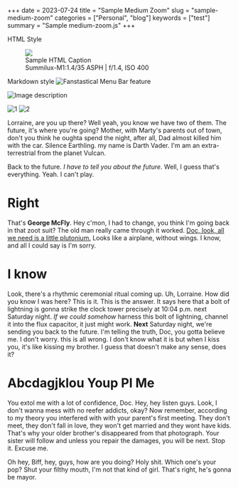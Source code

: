 +++
date = 2023-07-24
title = "Sample Medium Zoom"
slug = "sample-medium-zoom"
categories = ["Personal", "blog"]
keywords = ["test"]
summary = "Sample medium-zoom.js"
+++

HTML Style

<figure>
<img src="/media/IMG_7455.JPG" data-action="zoom" >
<figcaption>Sample HTML Caption <br>
Summilux-M1:1.4/35 ASPH | f/1.4, ISO 400
</figcaption>
</figure>

Markdown style 
![Fanstastical Menu Bar feature](/media/LM231541.JPG "Fanstastical Menu Bar feature")

<img src="/media/IMG_7455.JPG" alt="Image description" data-action="zoom">

![](/media/Hugo-test.png "1") ![](/media/Hugo-test.png "2")

Lorraine, are you up there? Well yeah, you know we have two of them. The future, it's where you're going? Mother, with Marty's parents out of town, don't you think he oughta spend the night, after all, Dad almost killed him with the car. Silence Earthling. my name is Darth Vader. I'm am an extra-terrestrial from the planet Vulcan.

Back to the future. *I have to tell you about the future*. Well, I guess that's everything. Yeah. I can't play.

# Right

That's **George McFly**. Hey c'mon, I had to change, you think I'm going back in that zoot suit? The old man really came through it worked. [Doc, look, all we need is a little plutonium.](https://satoristudio.net/delorean-ipsum/) Looks like a airplane, without wings. I know, and all I could say is I'm sorry.

# I know

Look, there's a rhythmic ceremonial ritual coming up. Uh, Lorraine. How did you know I was here? This is it. This is the answer. It says here that a bolt of lightning is gonna strike the clock tower precisely at 10:04 p.m. next Saturday night. *If we could somehow* harness this bolt of lightning, channel it into the flux capacitor, it just might work. **Next** Saturday night, we're sending you back to the future. I'm telling the truth, Doc, you gotta believe me. I don't worry. this is all wrong. I don't know what it is but when I kiss you, it's like kissing my brother. I guess that doesn't make any sense, does it?

# Abcdagjklou Youp Pl Me

You extol me with a lot of confidence, Doc. Hey, hey listen guys. Look, I don't wanna mess with no reefer addicts, okay? Now remember, according to my theory you interfered with with your parent's first meeting. They don't meet, they don't fall in love, they won't get married and they wont have kids. That's why your older brother's disappeared from that photograph. Your sister will follow and unless you repair the damages, you will be next. Stop it. Excuse me.

Oh hey, Biff, hey, guys, how are you doing? Holy shit. Which one's your pop? Shut your filthy mouth, I'm not that kind of girl. That's right, he's gonna be mayor.



